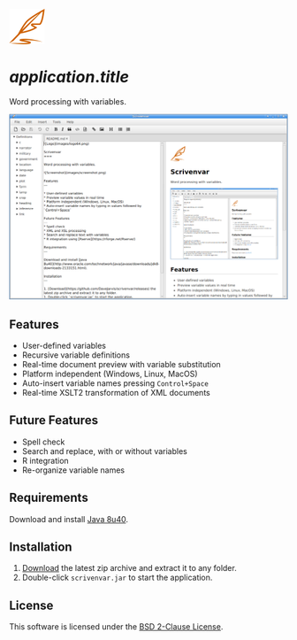 ![Logo](images/logo64.png)

$application.title$
===

Word processing with variables.

![Screenshot](images/screenshot.png)

Features
---

* User-defined variables
* Recursive variable definitions
* Real-time document preview with variable substitution
* Platform independent (Windows, Linux, MacOS)
* Auto-insert variable names pressing `Control+Space`
* Real-time XSLT2 transformation of XML documents

Future Features
---
* Spell check
* Search and replace, with or without variables
* R integration
* Re-organize variable names

Requirements
---

Download and install [Java 8u40](http://www.oracle.com/technetwork/java/javase/downloads/jdk8-downloads-2133151.html).

Installation
---
1. [Download](https://github.com/DaveJarvis/scrivenvar/releases) the latest zip archive and extract it to any folder.
1. Double-click `scrivenvar.jar` to start the application.

License
---

This software is licensed under the [BSD 2-Clause License](LICENSE).
